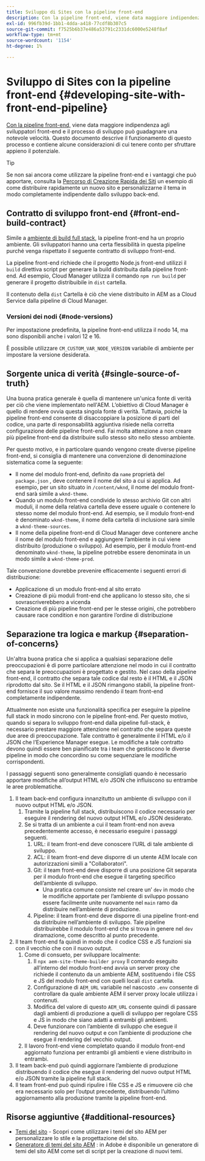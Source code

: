 ```yaml
---
title: Sviluppo di Sites con la pipeline front-end
description: Con la pipeline front-end, viene data maggiore indipendenza agli sviluppatori front-end e il processo di sviluppo può guadagnare una notevole velocità. Questo documento descrive alcune considerazioni particolari del processo di sviluppo front-end che devono essere fornite.
exl-id: 996fb39d-1bb1-4dda-a418-77cdf8b307c5
source-git-commit: f7525b6b37e486a53791c2331dc6000e5248f8af
workflow-type: tm+mt
source-wordcount: '1154'
ht-degree: 1%

---
```



# Sviluppo di Sites con la pipeline front-end {#developing-site-with-front-end-pipeline}

[Con la pipeline front-end,](/help/implementing/cloud-manager/configuring-pipelines/introduction-ci-cd-pipelines.md#front-end) viene data maggiore indipendenza agli sviluppatori front-end e il processo di sviluppo può guadagnare una notevole velocità. Questo documento descrive il funzionamento di questo processo e contiene alcune considerazioni di cui tenere conto per sfruttare appieno il potenziale.

>[!TIP]
>
>Se non sai ancora come utilizzare la pipeline front-end e i vantaggi che può apportare, consulta la [Percorso di Creazione Rapida dei Siti](/help/journey-sites/quick-site/overview.md) un esempio di come distribuire rapidamente un nuovo sito e personalizzarne il tema in modo completamente indipendente dallo sviluppo back-end.

## Contratto di sviluppo front-end {#front-end-build-contract}

Simile a [ambiente di build full stack,](/help/implementing/cloud-manager/getting-access-to-aem-in-cloud/build-environment-details.md) la pipeline front-end ha un proprio ambiente. Gli sviluppatori hanno una certa flessibilità in questa pipeline purché venga rispettato il seguente contratto di sviluppo front-end.

La pipeline front-end richiede che il progetto Node.js front-end utilizzi il `build` direttiva script per generare la build distribuita dalla pipeline front-end. Ad esempio, Cloud Manager utilizza il comando `npm run build` per generare il progetto distribuibile in `dist` cartella.

Il contenuto della `dist` Cartella è ciò che viene distribuito in AEM as a Cloud Service dalla pipeline di Cloud Manager.

### Versioni dei nodi {#node-versions}

Per impostazione predefinita, la pipeline front-end utilizza il nodo 14, ma sono disponibili anche i valori 12 e 16.

È possibile utilizzare `CM_CUSTOM_VAR_NODE_VERSION` variabile di ambiente per impostare la versione desiderata.

## Sorgente unica di verità {#single-source-of-truth}

Una buona pratica generale è quella di mantenere un&#39;unica fonte di verità per ciò che viene implementato nell&#39;AEM. L’obiettivo di Cloud Manager è quello di rendere ovvia questa singola fonte di verità. Tuttavia, poiché la pipeline front-end consente di disaccoppiare la posizione di parti del codice, una parte di responsabilità aggiuntiva risiede nella corretta configurazione delle pipeline front-end. Fai molta attenzione a non creare più pipeline front-end da distribuire sullo stesso sito nello stesso ambiente.

Per questo motivo, e in particolare quando vengono create diverse pipeline front-end, si consiglia di mantenere una convenzione di denominazione sistematica come la seguente:

* Il nome del modulo front-end, definito da `name` proprietà del `package.json` , deve contenere il nome del sito a cui si applica. Ad esempio, per un sito situato in `/content/wknd`, il nome del modulo front-end sarà simile a `wknd-theme`.
* Quando un modulo front-end condivide lo stesso archivio Git con altri moduli, il nome della relativa cartella deve essere uguale o contenere lo stesso nome del modulo front-end. Ad esempio, se il modulo front-end è denominato `wknd-theme`, il nome della cartella di inclusione sarà simile a `wknd-theme-sources`.
* Il nome della pipeline front-end di Cloud Manager deve contenere anche il nome del modulo front-end e aggiungere l’ambiente in cui viene distribuito (produzione o sviluppo). Ad esempio, per il modulo front-end denominato `wknd-theme`, la pipeline potrebbe essere denominata in un modo simile a `wknd-theme-prod`.

Tale convenzione dovrebbe prevenire efficacemente i seguenti errori di distribuzione:

* Applicazione di un modulo front-end al sito errato
* Creazione di più moduli front-end che applicano lo stesso sito, che si sovrascriverebbero a vicenda
* Creazione di più pipeline front-end per le stesse origini, che potrebbero causare race condition e non garantire l’ordine di distribuzione

## Separazione tra logica e markup {#separation-of-concerns}

Un&#39;altra buona pratica che si applica a qualsiasi separazione delle preoccupazioni è di porre particolare attenzione nel modo in cui il contratto che separa le preoccupazioni è progettato e gestito. Nel caso della pipeline front-end, il contratto che separa tale codice dal resto è il HTML e il JSON riprodotto dal sito. Se il HTML e il JSON rimangono stabili, la pipeline front-end fornisce il suo valore massimo rendendo il team front-end completamente indipendente.

Attualmente non esiste una funzionalità specifica per eseguire la pipeline full stack in modo sincrono con le pipeline front-end. Per questo motivo, quando si separa lo sviluppo front-end dalla pipeline full-stack, è necessario prestare maggiore attenzione nel contratto che separa queste due aree di preoccupazione. Tale contratto è generalmente il HTML e/o il JSON che l’Experience Manager esegue. Le modifiche a tale contratto devono quindi essere ben pianificate tra i team che gestiscono le diverse pipeline in modo che concordino su come sequenziare le modifiche corrispondenti.

I passaggi seguenti sono generalmente consigliati quando è necessario apportare modifiche all’output HTML e/o JSON che influiscono su entrambe le aree problematiche.

1. Il team back-end configura innanzitutto un ambiente di sviluppo con il nuovo output HTML e/o JSON.
   1. Tramite la pipeline full stack, distribuiscono il codice necessario per eseguire il rendering del nuovo output HTML e/o JSON desiderato.
   1. Se si tratta di un ambiente a cui il team front-end non aveva precedentemente accesso, è necessario eseguire i passaggi seguenti.
      1. URL: il team front-end deve conoscere l’URL di tale ambiente di sviluppo.
      1. ACL: il team front-end deve disporre di un utente AEM locale con autorizzazioni simili a &quot;Collaboratori&quot;.
      1. Git: il team front-end deve disporre di una posizione Git separata per il modulo front-end che esegue il targeting specifico dell’ambiente di sviluppo.
         * Una pratica comune consiste nel creare un’ `dev` in modo che le modifiche apportate per l’ambiente di sviluppo possano essere facilmente unite nuovamente nel `main` ramo da distribuire nell’ambiente di produzione.
      1. Pipeline: il team front-end deve disporre di una pipeline front-end da distribuire nell’ambiente di sviluppo. Tale pipeline distribuirebbe il modulo front-end che si trova in genere nel `dev` diramazione, come descritto al punto precedente.
1. Il team front-end fa quindi in modo che il codice CSS e JS funzioni sia con il vecchio che con il nuovo output.
   1. Come di consueto, per sviluppare localmente:
      1. Il `npx aem-site-theme-builder proxy` Il comando eseguito all’interno del modulo front-end avvia un server proxy che richiede il contenuto da un ambiente AEM, sostituendo i file CSS e JS del modulo front-end con quelli locali `dist` cartella.
      1. Configurazione di `AEM_URL` variabile nel nascosto `.env` consente di controllare da quale ambiente AEM il server proxy locale utilizza i contenuti.
      1. Modifica del valore di questo `AEM_URL` consente quindi di passare dagli ambienti di produzione a quelli di sviluppo per regolare CSS e JS in modo che siano adatti a entrambi gli ambienti.
      1. Deve funzionare con l’ambiente di sviluppo che esegue il rendering del nuovo output e con l’ambiente di produzione che esegue il rendering del vecchio output.
   1. Il lavoro front-end viene completato quando il modulo front-end aggiornato funziona per entrambi gli ambienti e viene distribuito in entrambi.
1. Il team back-end può quindi aggiornare l’ambiente di produzione distribuendo il codice che esegue il rendering del nuovo output HTML e/o JSON tramite la pipeline full stack.
1. Il team front-end può quindi ripulire i file CSS e JS e rimuovere ciò che era necessario solo per l’output precedente, distribuendo l’ultimo aggiornamento alla produzione tramite la pipeline front-end.

## Risorse aggiuntive {#additional-resources}

* [Temi del sito](/help/sites-cloud/administering/site-creation/site-themes.md) - Scopri come utilizzare i temi del sito AEM per personalizzare lo stile e la progettazione del sito.
* [Generatore di temi del sito AEM](https://github.com/adobe/aem-site-theme-builder) : in Adobe è disponibile un generatore di temi del sito AEM come set di script per la creazione di nuovi temi.

